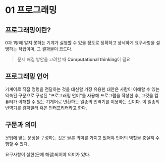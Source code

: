 # 01 프로그래밍

## 프로그래밍이란?
0과 1밖에 알지 못하는 기계가 실행할 수 있을 정도로 정확하고 상세하게 요구사항을 설명하는 작업이며, 그 결과물이 코드다.
> 문제 해결 방안을 고려할 때 **Computational thinking**이 필요

## 프로그래밍 언어
기계어로 직접 명령을 전달하는 것을 대신할 가장 유용한 대안은 사람이 이해할 수 있는 약속된 구문으로 구성된 "프로그래밍 언어"를 사용해 프로그램을 작성한 후, 그것을 컴퓨터가 이해할 수 있는 기계어로 변환하는 일종의 번역기를 이용하는 것이다. 이 일종의 번역기를 컴파일러 혹은 인터프리터라고 한다.

## 구문과 의미
문법에 맞는 문장을 구성하는 것은 물론 의미를 가지고 있어야 언어의 역할을 충실히 수행할 수 있다. 

요구사항이 실현(문제 해결)되어야 의미가 있다.